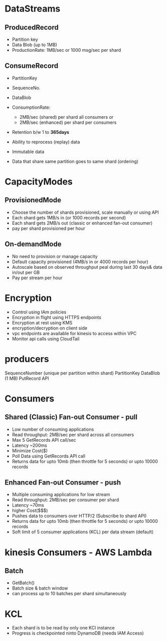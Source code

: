 # DataStreams
## ProducedRecord
- Partition key
- Data Blob (up to 1MB)
- ProductionRate: 1MB/sec or 1000 msg/sec per shard

## ConsumeRecord
- PartitionKey
- SequenceNo.
- DataBlob 
- ConsumptionRate: 
  - 2MB/sec (shared) per shard all consumers
    or
  - 2MB/sec (enhanced) per shard per consumers


- Retention b/w 1 to **365days**
- Ability to reprocess (replay) data
- Immutable data
- Data that share same partition goes to same shard (ordering)

# CapacityModes
## ProvisionedMode
- Choose the number of shards provisioned, scale manually or using API
- Each shard gets 1MB/s in (or 1000 records per second)
- Each shard gets 2MB/s out (classic or enhanced fan-out consumer)
- pay per shard provisioned per hour

## On-demandMode
- No need to provision or manage capacity
- Default capacity provisioned (4MB/s in or 4000 records per hour)
- Autoscale based on observed throughput peal during last 30 days& data in/out per GB
- Pay per stream per hour 

# Encryption
- Control using IAm policies
- Encryption in flight using HTTPS endpoints
- Encryption at rest using KMS
- encryption/decryption on client side
- vpc endpoints are available for kinesis to access within VPC
- Monitor api calls using CloudTail  


# producers
SequenceNumber (unique per partition within shard)
PartitionKey
DataBlob (1 MB)
PutRecord API

# Consumers
## Shared (Classic) Fan-out Consumer - pull
- Low number of consuming applications
- Read throughput: 2MB/sec per shard across all consumers
- Max 5 GetRecords API call/sec
- Latency ~200ms
- Minimize Cost($)
- Poll Data using GetRecords API call
- Returns data for upto 10mb (then throttle for 5 seconds) or upto 10000 records

## Enhanced Fan-out Consumer - push
- Multiple consuming applications for low stream
- Read throughput: 2MB/sec per consumer per shard
- Latency ~70ms
- higher Cost($$$)
- Pushes data to consumers over HTTP/2 (Subscribe to shard API)
- Returns data for upto 10mb (then throttle for 5 seconds) or upto 10000 records
- Soft limit of 5 consumer applications (KCL) per data stream (default)

# kinesis Consumers - AWS Lambda
## Batch
- GetBatch()
- Batch size & batch window
- can process up to 10 batches per shard simultaneously

# KCL
- Each shard is to be read by only one KCl instance
- Progress is checkpointed ninto DynamoDB (needs IAM Access) 